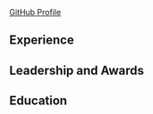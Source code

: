 
<div class="resume-header">
    <a href="https://github.com/sota0121">GitHub Profile</a>
</div>

## Experience




## Leadership and Awards


## Education


